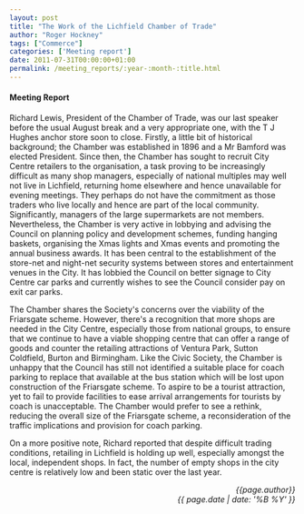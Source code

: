 ```yaml
---
layout: post
title: "The Work of the Lichfield Chamber of Trade"
author: "Roger Hockney"
tags: ["Commerce"]
categories: ['Meeting report']
date: 2011-07-31T00:00:00+01:00
permalink: /meeting_reports/:year-:month-:title.html
---
```

#### Meeting Report ####

Richard Lewis, President of the Chamber of Trade, was our last speaker before the usual August break and a very appropriate one, with the T J Hughes anchor store soon to close. Firstly, a little bit of historical background; the Chamber was established in 1896 and a Mr Bamford was elected President. Since then, the Chamber has sought to recruit City Centre retailers to the organisation, a task proving to be increasingly difficult as many shop managers, especially of national multiples may well not live in Lichfield, returning home elsewhere and hence unavailable for evening meetings. They perhaps do not have the commitment as those traders who live locally and hence are part of the local community. Significantly, managers of the large supermarkets are not members. Nevertheless, the Chamber is very active in lobbying and advising the Council on planning policy and development schemes, funding hanging baskets, organising the Xmas lights and Xmas events and promoting the annual business awards. It has been central to the establishment of the store-net and night-net security systems between stores and entertainment venues in the City. It has lobbied the Council on better signage to City Centre car parks and currently wishes to see the Council consider pay on exit car parks. 

The Chamber shares the Society's concerns over the viability of the Friarsgate scheme. However, there's a recognition that more shops are needed in the City Centre, especially those from national groups, to ensure that we continue to have a viable shopping centre that can offer a range of goods and counter the retailing attractions of Ventura Park, Sutton Coldfield, Burton and Birmingham. Like the Civic Society, the Chamber is unhappy that the Council has still not identified a suitable place for coach parking to replace that available at the bus station which will be lost upon construction of the Friarsgate scheme. To aspire to be a tourist attraction, yet to fail to provide facilities to ease arrival arrangements for tourists by coach is unacceptable. The Chamber would prefer to see a rethink, reducing the overall size of the Friarsgate scheme, a reconsideration of the traffic implications and provision for coach parking. 

On a more positive note, Richard reported that despite difficult trading conditions, retailing in Lichfield is holding up well, especially amongst the local, independent shops. In fact, the number of empty shops in the city centre is relatively low and been static over the last year. 


<p align="right"><i> {{page.author}} <br> {{ page.date | date: '%B %Y' }} </i></p>
